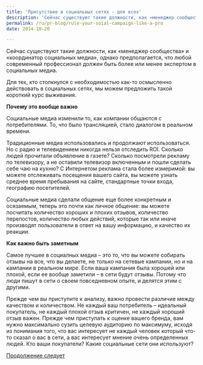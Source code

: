 ```yaml
---
title: 'Присутствие в социальных сетях - для всех'
description: 'Сейчас существуют такие должности, как «менеджер сообщества» и «координатор социальных медиа», однако предполагается, что любой современный профессионал должен быть более или менее экспертом в социальных медиа.'
permalink: /ru/pr-blog/rule-your-soial-campaign-like-a-pro
date: 2014-10-20

---
```


Сейчас существуют такие должности, как «менеджер сообщества» и «координатор социальных медиа», однако предполагается, что любой современный профессионал должен быть более или менее экспертом в социальных медиа.

Для тех, кто столкнулся с необходимостью как-то осмысленно действовать в социальных сетях, мы можем предложить такой короткий курс выживания.

<strong>Почему это вообще важно</strong>

Социальные медиа изменили то, как компании общаются с потребителями. То, что было трансляцией, стало диалогом в реальном времени.

Традиционные медиа использовались и продолжают использоваться. Но с радио и телевидением никогда нельзя отследить ROI. Сколько людей прочитали объявление в газете? Сколько посмотрели рекламу по телевизору, а не оставили телевизор включенным и пошли сделать себе чаю на кухню? С Интернетом реклама стала более измеримой: вы можете отслеживать посещения вашего сайта, вы можете узнать среднее время пребывания на сайте, стандартные точки входа, географию посетителей.

Социальные медиа сделали общение еще более конкретным и осязаемым, теперь это почти как личное общение: вы можете посчитать количество хороших и плохих отзывов, количество перепостов, количество любых действий, которые так или иначе производят пользователи в ответ на вашу информацию, и качество их реакции.

<strong>Как важно быть заметным</strong>

Самое лучшее в социалных медиа – это то, что вы можете собирать отзывы на все, что вы делаете, не только на сетевые кампании, но и на кампании в реальном мире. Если ваша кампания была хорошей или плохой, если ее вообще заметили – в сети будут отзывы. Потому что люди пишут в сети о своем повседневном опыте, и делятся этим с другими.

Прежде чем вы приступите к анализу, важно провести различие между качеством и количеством. Не каждый ваш потребитель – идеальный покупатель, не каждый плохой отзыв критичен, не каждый хороший отзыв важен. Прежде чем приступать к оценке вашего бренда, вам нужно максимально сузить целевую аудиторию по максимуму, исходя из понимания того, что вас интересует не каждый человек который что-то сказал о вас в сети, а вас интересует мнение очень определенных людей. Кто ваши покупатели? Какие социальные сети они используют?

<a href="/ru/pr-blog/rule-your-soial-campaign-like-a-pro-2">Продолжение следует</a>

